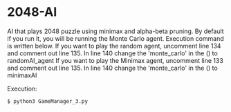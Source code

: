 # 2048-AI
AI that plays 2048 puzzle using minimax and alpha-beta pruning.
By default if you run it, you will be running the Monte Carlo agent. Execution command is written below.
If you want to play the random agent, uncomment line 134 and comment out line 135. In line 140 change the 'monte_carlo' in the () to randomAI_agent
If you want to play the Minimax agent, uncomment line 133 and comment out line 135. In line 140 change the 'monte_carlo' in the () to minimaxAI

Execution:
```bash
$ python3 GameManager_3.py
```
